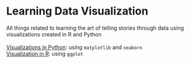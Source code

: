 # Learning Data Visualization

All things related to learning the art of telling stories through data using visualizations created in R and Python <br><br>
[Visualizations in Python](Python/): using `matplotlib` and `seaborn`   
[Visualization in R](R/): using `ggplot`
